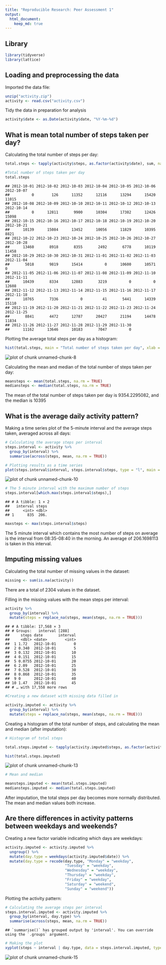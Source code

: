 ```yaml
---
title: "Reproducible Research: Peer Assessment 1"
output: 
  html_document:
    keep_md: true
---
```



## Library


```r
library(tidyverse)
library(lattice)
```


## Loading and preprocessing the data

Imported the data file:


```r
unzip("activity.zip")
activity <- read.csv("activity.csv")
```

Tidy the data in preparation for analysis


```r
activity$date <- as.Date(activity$date, "%Y-%m-%d")
```


## What is mean total number of steps taken per day?

Calculating the total number of steps per day:


```r
total.steps <- tapply(activity$steps, as.factor(activity$date), sum, na.rm = TRUE)

#Total number of steps taken per day
total.steps
```

```
## 2012-10-01 2012-10-02 2012-10-03 2012-10-04 2012-10-05 2012-10-06 2012-10-07 
##          0        126      11352      12116      13294      15420      11015 
## 2012-10-08 2012-10-09 2012-10-10 2012-10-11 2012-10-12 2012-10-13 2012-10-14 
##          0      12811       9900      10304      17382      12426      15098 
## 2012-10-15 2012-10-16 2012-10-17 2012-10-18 2012-10-19 2012-10-20 2012-10-21 
##      10139      15084      13452      10056      11829      10395       8821 
## 2012-10-22 2012-10-23 2012-10-24 2012-10-25 2012-10-26 2012-10-27 2012-10-28 
##      13460       8918       8355       2492       6778      10119      11458 
## 2012-10-29 2012-10-30 2012-10-31 2012-11-01 2012-11-02 2012-11-03 2012-11-04 
##       5018       9819      15414          0      10600      10571          0 
## 2012-11-05 2012-11-06 2012-11-07 2012-11-08 2012-11-09 2012-11-10 2012-11-11 
##      10439       8334      12883       3219          0          0      12608 
## 2012-11-12 2012-11-13 2012-11-14 2012-11-15 2012-11-16 2012-11-17 2012-11-18 
##      10765       7336          0         41       5441      14339      15110 
## 2012-11-19 2012-11-20 2012-11-21 2012-11-22 2012-11-23 2012-11-24 2012-11-25 
##       8841       4472      12787      20427      21194      14478      11834 
## 2012-11-26 2012-11-27 2012-11-28 2012-11-29 2012-11-30 
##      11162      13646      10183       7047          0
```

Plotting the average total steps per day as a histogram:


```r
hist(total.steps, main = "Total number of steps taken per day", xlab = "Total steps")
```

![plot of chunk unnamed-chunk-8](figure/unnamed-chunk-8-1.png)

Calculating the mean and median of the total number of steps taken per day:


```r
meansteps <- mean(total.steps, na.rm = TRUE)
mediansteps <- median(total.steps, na.rm = TRUE)
```

The mean of the total number of steps taken per day is 9354.2295082, and the median is 10395 

## What is the average daily activity pattern?

Making a time series plot of the 5-minute interval and the average steps taken, averaged across all days:


```r
# Calculating the average steps per interval
steps.interval <- activity %>%
  group_by(interval) %>%
  summarise(across(steps, mean, na.rm = TRUE))

# Plotting results as a time series
plot(steps.interval$interval, steps.interval$steps, type = "l", main = "Time series plot of steps per interval", xlab = "Interval", ylab = "Steps")
```

![plot of chunk unnamed-chunk-10](figure/unnamed-chunk-10-1.png)

```r
# The 5 minute interval with the maximum number of steps
steps.interval[which.max(steps.interval$steps),]
```

```
## # A tibble: 1 × 2
##   interval steps
##      <int> <dbl>
## 1      835  206.
```

```r
maxsteps <- max(steps.interval$steps)
```

The 5 minute interval which contains the most number of steps on average is the interval from 08:35-08:40 in the morning. An average of 206.1698113 is taken in this interval.  

## Imputing missing values 

Calculating the total number of missing values in the dataset:


```r
missing <- sum(is.na(activity))
```

There are a total of 2304 values in the dataset.

Filling in the missing values with the mean steps per interval:


```r
activity %>%
  group_by(interval) %>%
  mutate(steps = replace_na(steps, mean(steps, na.rm = TRUE)))
```

```
## # A tibble: 17,568 × 3
## # Groups:   interval [288]
##     steps date       interval
##     <dbl> <date>        <int>
##  1 1.72   2012-10-01        0
##  2 0.340  2012-10-01        5
##  3 0.132  2012-10-01       10
##  4 0.151  2012-10-01       15
##  5 0.0755 2012-10-01       20
##  6 2.09   2012-10-01       25
##  7 0.528  2012-10-01       30
##  8 0.868  2012-10-01       35
##  9 0      2012-10-01       40
## 10 1.47   2012-10-01       45
## # … with 17,558 more rows
```

```r
#Creating a new dataset with missing data filled in

activity.imputed <- activity %>%
  group_by(interval) %>%
  mutate(steps = replace_na(steps, mean(steps, na.rm = TRUE)))
```

Creating a histogram of the total number of steps, and calculating the mean and median (after imputation):


```r
# Histogram of total steps

total.steps.imputed <- tapply(activity.imputed$steps, as.factor(activity.imputed$date), sum)

hist(total.steps.imputed)
```

![plot of chunk unnamed-chunk-13](figure/unnamed-chunk-13-1.png)

```r
# Mean and median

meansteps.imputed <- mean(total.steps.imputed)
mediansteps.imputed <- median(total.steps.imputed)
```

After imputation, the total steps per day becomes more normally distributed. The mean and median values both increase.

## Are there differences in activity patterns between weekdays and weekends?

Creating a new factor variable indicating which days are weekdays:


```r
activity.imputed <- activity.imputed %>%
  ungroup() %>%
  mutate(day.type = weekdays(activity.imputed$date)) %>%
  mutate(day.type = recode(day.type, "Monday" = "weekday",
                           "Tuesday" = "weekday",
                           "Wednesday" = "weekday",
                           "Thursday" = "weekday",
                           "Friday" = "weekday",
                           "Saturday" = "weekend",
                           "Sunday" = "weekend"))
```

Plotting the activity pattern:


```r
# Calculating the average steps per interval
steps.interval.imputed <- activity.imputed %>%
  group_by(interval, day.type) %>%
  summarise(across(steps, mean, na.rm = TRUE))
```

```
## `summarise()` has grouped output by 'interval'. You can override using the `.groups` argument.
```

```r
# Making the plot
xyplot(steps ~ interval | day.type, data = steps.interval.imputed, type = "l", layout = c(1, 2))
```

![plot of chunk unnamed-chunk-15](figure/unnamed-chunk-15-1.png)


